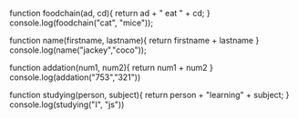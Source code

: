 function foodchain(ad, cd){
    return ad + " eat " + cd;
}
console.log(foodchain("cat", "mice"));

function name(firstname, lastname){
    return firstname + lastname
}
console.log(name("jackey","coco"));

function addation(num1, num2){
    return num1 + num2
}
console.log(addation("753","321"))

function studying(person, subject){
    return person + "learning" + subject;
}
console.log(studying("I", "js"))
